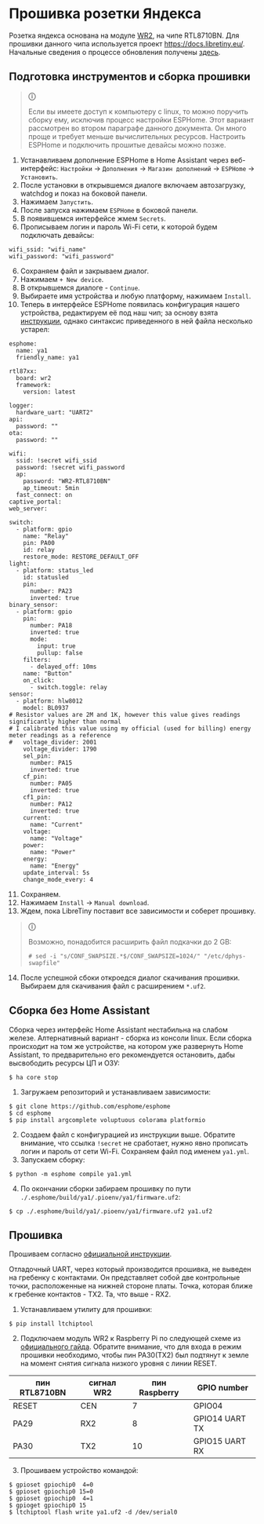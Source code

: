 # Прошивка розетки Яндекса

Розетка яндекса основана на модуле [WR2](https://developer.tuya.com/en/docs/iot/wifiwr2module?id=K9605tko0juc3), на чипе RTL8710BN.
Для прошивки данного чипа используется проект https://docs.libretiny.eu/. Начальные сведения о процессе обновления получены [здесь](https://kazus.ru/forums/showthread.php?t=121126).

## Подготовка инструментов и сборка прошивки

> **ⓘ**
>
> Если вы имеете доступ к компьютеру c linux, то можно поручить сборку ему, исключив процесс настройки  ESPHome. Этот вариант рассмотрен во втором параграфе данного документа. Он много проще и требует меньше вычислительных ресурсов. Настроить ESPHome и подключить прошитые девайсы можно позже.

1. Устанавливаем дополнение ESPHome в Home Assistant через веб-интерфейс: `Настройки` -> `Дополнения` -> `Магазин дополнений` -> `ESPHome` -> `Установить`.
2. После установки в открывшемся диалоге включаем автозагрузку, watchdog и показ на боковой панели.
3. Нажимаем `Запустить`.
4. После запуска нажимаем `ESPHome` в боковой панели.
4. В появившемся интерфейсе жмем `Secrets`.
5. Прописываем логин и пароль Wi-Fi сети, к которой будем подключать девайсы:

~~~
wifi_ssid: "wifi_name"
wifi_password: "wifi_password"
~~~

6. Сохраняем файл и закрываем диалог.
7. Нажимаем `+ New device`.
8. В открывшемся диалоге - `Continue`.
9. Выбираете имя устройства и любую платформу, нажимаем `Install`.
10. Теперь в интерфейсе ESPHome появилась конфигурация нашего устройства, редактируем её под наш чип; за основу взята [инструкции](https://kazus.ru/forums/showpost.php?p=1396708&postcount=10), однако синтаксис приведенного в ней файла несколько устарел:

~~~
esphome:
  name: ya1
  friendly_name: ya1

rtl87xx:
  board: wr2
  framework:
    version: latest

logger:
  hardware_uart: "UART2"
api:
  password: ""
ota:
  password: ""

wifi:
  ssid: !secret wifi_ssid
  password: !secret wifi_password
  ap:
    password: "WR2-RTL8710BN"
    ap_timeout: 5min
  fast_connect: on
captive_portal:
web_server:

switch:
  - platform: gpio
    name: "Relay"
    pin: PA00
    id: relay
    restore_mode: RESTORE_DEFAULT_OFF
light:
  - platform: status_led
    id: statusled
    pin:
      number: PA23
      inverted: true
binary_sensor:
  - platform: gpio
    pin:
      number: PA18
      inverted: true
      mode:
        input: true
        pullup: false
    filters:
      - delayed_off: 10ms
    name: "Button"
    on_click:
      - switch.toggle: relay
sensor:
  - platform: hlw8012
    model: BL0937
# Resistor values are 2M and 1K, however this value gives readings significantly higher than normal
# I calibrated this value using my official (used for billing) energy meter readings as a reference
#   voltage_divider: 2001
    voltage_divider: 1790
    sel_pin:
      number: PA15
      inverted: true
    cf_pin:
      number: PA05
      inverted: true
    cf1_pin:
      number: PA12
      inverted: true
    current:
      name: "Current"
    voltage:
      name: "Voltage"
    power:
      name: "Power"
    energy:
      name: "Energy"
    update_interval: 5s
    change_mode_every: 4
~~~

11. Сохраняем.
12. Нажимаем `Install` -> `Manual download`.
13. Ждем, пока LibreTiny поставит все зависимости и соберет прошивку.

> **ⓘ**
>
> Возможно, понадобится расширить файл подкачки до 2 GB:
> ~~~
> # sed -i "s/CONF_SWAPSIZE.*$/CONF_SWAPSIZE=1024/" "/etc/dphys-swapfile"
> ~~~

14. После успешной сбоки откроедся диалог скачивания прошивки. Выбираем для скачивания файл с расширением `*.uf2`.

## Сборка без Home Assistant

Сборка через интерфейс Home Assistant нестабильна на слабом железе. Алтернативный вариант - сборка из консоли linux. Если сборка происходит на том же устройстве, на котором уже развернуть Home Assistant, то предварительно его рекомендуется остановить, дабы высвободить ресурсы ЦП и ОЗУ:

~~~
$ ha core stop
~~~

1. Загружаем репозиторий и устанавливаем зависимости:

~~~
$ git clone https://github.com/esphome/esphome
$ cd esphome
$ pip install argcomplete voluptuous colorama platformio
~~~

2. Создаем файл с конфигурацией из инструкции выше. Обратите внимание, что ссылка `!secret` не сработает, нужно явно прописать логин и пароль от сети Wi-Fi. Сохраняем файл под именем `ya1.yml`.
3. Запускаем сборку:

~~~
$ python -m esphome compile ya1.yml
~~~

4. По окончании сборки забираем прошивку по пути `./.esphome/build/ya1/.pioenv/ya1/firmware.uf2`:

~~~
$ cp ./.esphome/build/ya1/.pioenv/ya1/firmware.uf2 ya1.uf2
~~~

## Прошивка

Прошиваем согласно [официальной инструкции](https://docs.libretiny.eu/docs/platform/realtek-ambz/#partition-layout).

Отладочный UART, через который производится прошивка, не выведен на гребенку с контактами. Он представляет собой две контрольные точки, расположенные на нижней стороне платы. Точка, которая ближе к гребенке контактов - TX2. Та, что выше - RX2.

1. Устанавливаем утилиту для прошивки:

~~~
$ pip install ltchiptool
~~~

2. Подключаем модуль WR2 к Raspberry Pi по следующей схеме из [официального гайда](https://docs.libretiny.eu/docs/platform/realtek-ambz/#flashing). Обратите внимание, что для входа в режим прошивки необходимо, чтобы пин PA30(TX2) был подтянут к земле на момент снятия сигнала низкого уровня с линии RESET.

| пин RTL8710BN | сигнал WR2 | пин Raspberry | GPIO number    |
|---------------|------------|---------------|----------------|
| RESET         | CEN        | 7             | GPIO04         |
| PA29          | RX2        | 8             | GPIO14 UART TX |
| PA30          | TX2        | 10            | GPIO15 UART RX |

3. Прошиваем устройство командой:

~~~
$ gpioset gpiochip0  4=0
$ gpioset gpiochip0 15=0
$ gpioset gpiochip0  4=1
$ gpioget gpiochip0 15
$ ltchiptool flash write ya1.uf2 -d /dev/serial0
~~~
